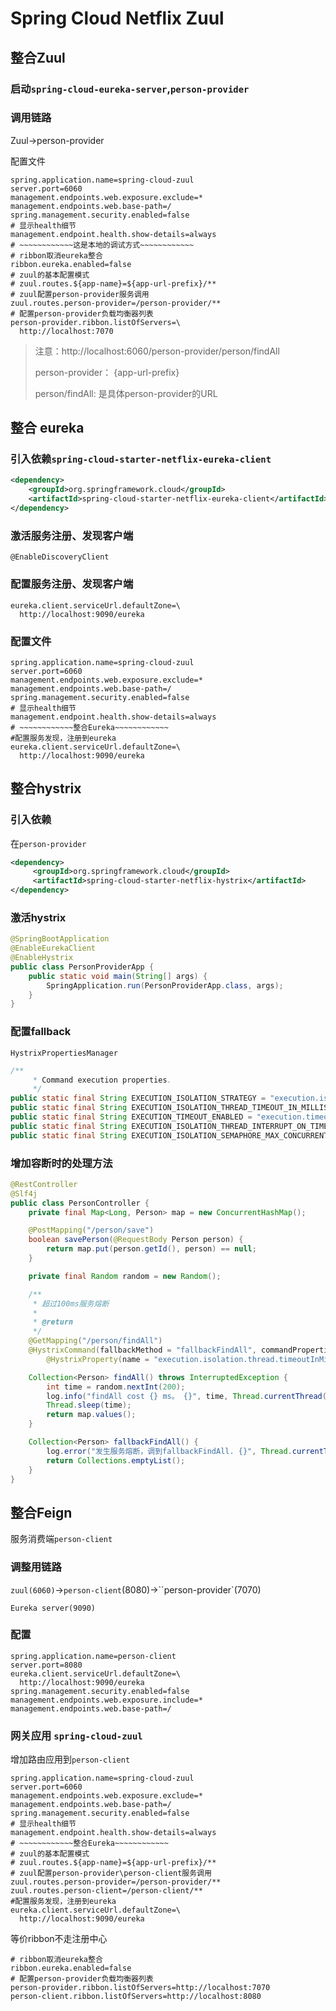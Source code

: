 

# Spring Cloud Netflix Zuul

## 整合Zuul

### 启动`spring-cloud-eureka-server`,`person-provider`

### 调用链路

 Zuul->person-provider

配置文件

```properties
spring.application.name=spring-cloud-zuul
server.port=6060
management.endpoints.web.exposure.exclude=*
management.endpoints.web.base-path=/
spring.management.security.enabled=false
# 显示health细节
management.endpoint.health.show-details=always
# ~~~~~~~~~~~~这是本地的调试方式~~~~~~~~~~~~
# ribbon取消eureka整合
ribbon.eureka.enabled=false
# zuul的基本配置模式
# zuul.routes.${app-name}=${app-url-prefix}/**
# zuul配置person-provider服务调用
zuul.routes.person-provider=/person-provider/**
# 配置person-provider负载均衡器列表
person-provider.ribbon.listOfServers=\
  http://localhost:7070
```



> 注意：http://localhost:6060/person-provider/person/findAll
>
> person-provider： {app-url-prefix}
>
> person/findAll: 是具体person-provider的URL 

## 整合 eureka

### 引入依赖`spring-cloud-starter-netflix-eureka-client`

```xml
<dependency>
    <groupId>org.springframework.cloud</groupId>
    <artifactId>spring-cloud-starter-netflix-eureka-client</artifactId>
</dependency>
```

### 激活服务注册、发现客户端

`@EnableDiscoveryClient`

### 配置服务注册、发现客户端

```properties
eureka.client.serviceUrl.defaultZone=\
  http://localhost:9090/eureka
```

### 配置文件

```properties
spring.application.name=spring-cloud-zuul
server.port=6060
management.endpoints.web.exposure.exclude=*
management.endpoints.web.base-path=/
spring.management.security.enabled=false
# 显示health细节
management.endpoint.health.show-details=always
# ~~~~~~~~~~~~整合Eureka~~~~~~~~~~~~
#配置服务发现，注册到eureka
eureka.client.serviceUrl.defaultZone=\
  http://localhost:9090/eureka
```

## 整合hystrix

### 引入依赖

在`person-provider`

```xml
<dependency>
     <groupId>org.springframework.cloud</groupId>
     <artifactId>spring-cloud-starter-netflix-hystrix</artifactId>
</dependency>
```

### 激活hystrix

```java
@SpringBootApplication
@EnableEurekaClient
@EnableHystrix
public class PersonProviderApp {
    public static void main(String[] args) {
        SpringApplication.run(PersonProviderApp.class, args);
    }
}
```

### 配置fallback

`HystrixPropertiesManager`

```java
/**
     * Command execution properties.
     */
public static final String EXECUTION_ISOLATION_STRATEGY = "execution.isolation.strategy";
public static final String EXECUTION_ISOLATION_THREAD_TIMEOUT_IN_MILLISECONDS = "execution.isolation.thread.timeoutInMilliseconds";
public static final String EXECUTION_TIMEOUT_ENABLED = "execution.timeout.enabled";
public static final String EXECUTION_ISOLATION_THREAD_INTERRUPT_ON_TIMEOUT = "execution.isolation.thread.interruptOnTimeout";
public static final String EXECUTION_ISOLATION_SEMAPHORE_MAX_CONCURRENT_REQUESTS = "execution.isolation.semaphore.maxConcurrentRequests";
```

### 增加容断时的处理方法

```java
@RestController
@Slf4j
public class PersonController {
    private final Map<Long, Person> map = new ConcurrentHashMap();

    @PostMapping("/person/save")
    boolean savePerson(@RequestBody Person person) {
        return map.put(person.getId(), person) == null;
    }

    private final Random random = new Random();

    /**
     * 超过100ms服务熔断
     * 
     * @return
     */
    @GetMapping("/person/findAll")
    @HystrixCommand(fallbackMethod = "fallbackFindAll", commandProperties = {
        @HystrixProperty(name = "execution.isolation.thread.timeoutInMilliseconds", value = "100")})

    Collection<Person> findAll() throws InterruptedException {
        int time = random.nextInt(200);
        log.info("findAll cost {} ms。 {}", time, Thread.currentThread().getName());
        Thread.sleep(time);
        return map.values();
    }

    Collection<Person> fallbackFindAll() {
        log.error("发生服务熔断，调到fallbackFindAll. {}", Thread.currentThread().getName());
        return Collections.emptyList();
    }
}
```

## 整合Feign

服务消费端`person-client`

### 调整用链路

`zuul(6060)`->`person-client`(8080)->``person-provider`(7070)

`Eureka server(9090)`

### 配置

```properties
spring.application.name=person-client
server.port=8080
eureka.client.serviceUrl.defaultZone=\
  http://localhost:9090/eureka
spring.management.security.enabled=false
management.endpoints.web.exposure.include=*
management.endpoints.web.base-path=/
```

### 网关应用 `spring-cloud-zuul`

增加路由应用到`person-client`

```properties
spring.application.name=spring-cloud-zuul
server.port=6060
management.endpoints.web.exposure.exclude=*
management.endpoints.web.base-path=/
spring.management.security.enabled=false
# 显示health细节
management.endpoint.health.show-details=always
# ~~~~~~~~~~~~整合Eureka~~~~~~~~~~~~
# zuul的基本配置模式
# zuul.routes.${app-name}=${app-url-prefix}/**
# zuul配置person-provider\person-client服务调用
zuul.routes.person-provider=/person-provider/**
zuul.routes.person-client=/person-client/**
#配置服务发现，注册到eureka
eureka.client.serviceUrl.defaultZone=\
  http://localhost:9090/eureka
```

等价ribbon不走注册中心

```properties
# ribbon取消eureka整合
ribbon.eureka.enabled=false
# 配置person-provider负载均衡器列表
person-provider.ribbon.listOfServers=http://localhost:7070
person-client.ribbon.listOfServers=http://localhost:8080
```

